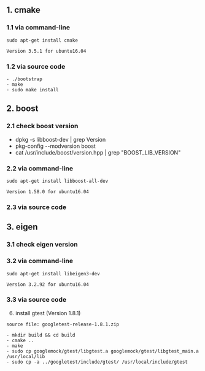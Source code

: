 ## 1. cmake

### 1.1 via command-line

```
sudo apt-get install cmake

Version 3.5.1 for ubuntu16.04
```


### 1.2 via source code

```
- ./bootstrap
- make
- sudo make install
```

## 2. boost

### 2.1 check boost version

- dpkg -s libboost-dev | grep Version
- pkg-config --modversion boost
- cat /usr/include/boost/version.hpp | grep "BOOST_LIB_VERSION"

### 2.2 via command-line

```
sudo apt-get install libboost-all-dev

Version 1.58.0 for ubuntu16.04
```

### 2.3 via source code

## 3. eigen

### 3.1 check eigen version

### 3.2 via command-line

```
sudo apt-get install libeigen3-dev

Version 3.2.92 for ubuntu16.04
```

### 3.3 via source code


6. install gtest (Version 1.8.1)

```
source file: googletest-release-1.8.1.zip

- mkdir build && cd build
- cmake ..
- make
- sudo cp googlemock/gtest/libgtest.a googlemock/gtest/libgtest_main.a /usr/local/lib
- sudo cp -a ../googletest/include/gtest/ /usr/local/include/gtest
```